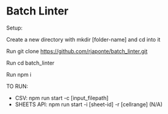 # Batch Linter
Setup:

Create a new directory with mkdir [folder-name] and cd into it

Run git clone https://github.com/rjaponte/batch_linter.git 

Run cd batch_linter

Run npm i


TO RUN:

- CSV: npm run start -c [input_filepath]
- SHEETS API: npm run start -i [sheet-id] -r [cellrange] (N/A)


